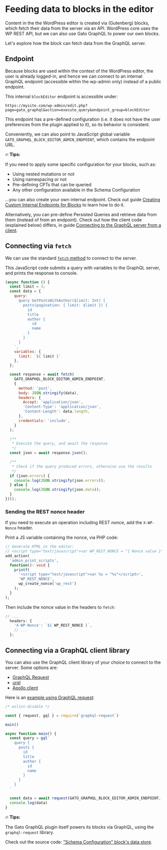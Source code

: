# Feeding data to blocks in the editor

Content in the the WordPress editor is created via (Gutenberg) blocks, which fetch their data from the server via an API. WordPress core uses the WP REST API, but we can also use Gato GraphQL to power our own blocks.

Let's explore how the block can fetch data from the GraphQL server.

## Endpoint

Because blocks are used within the context of the WordPress editor, the user is already logged-in, and hence we can connect to an internal GraphQL endpoint (accessible within the wp-admin only) instead of a public endpoint.

This internal `blockEditor` endpoint is accessible under:

```
https://mysite.com/wp-admin/edit.php?page=gato_graphql&action=execute_query&endpoint_group=blockEditor
```

This endpoint has a pre-defined configuration (i.e. it does not have the user preferences from the plugin applied to it), so its behavior is consistent.

Conveniently, we can also point to JavaScript global variable `GATO_GRAPHQL_BLOCK_EDITOR_ADMIN_ENDPOINT`, which contains the endpoint URL.

<div class="doc-highlight" markdown=1>

🔥 **Tips:**

If you need to apply some specific configuration for your blocks, such as:

- Using nested mutations or not
- Using namespacing or not
- Pre-defining CPTs that can be queried
- Any other configuration available in the Schema Configuration

...you can also create your own internal endpoint. Check out guide [Creating Custom Internal Endpoints for Blocks](https://gatographql.com/guides/config/creating-custom-internal-endpoints-for-blocks/) to learn how to do it.

Alternatively, you can pre-define Persisted Queries and retrieve data from them (instead of from an endpoint). Check out how the client code (explained below) differs, in guide [Connecting to the GraphQL server from a client](https://gatographql.com/guides/intro/connecting-to-the-graphql-server-from-a-client/#heading-executing-persisted-queries).

</div>

## Connecting via `fetch`

We can use the standard [`fetch` method](https://developer.mozilla.org/en-US/docs/Web/API/Fetch_API/Using_Fetch) to connect to the server.

This JavaScript code submits a query with variables to the GraphQL server, and prints the response to console.

```js
(async function () {
  const limit = 3;
  const data = {
    query: `
      query GetPostsWithAuthor($limit: Int) {
        posts(pagination: { limit: $limit }) {
          id
          title
          author {
            id
            name
          }
        }
      }
    `,
    variables: {
      limit: `${ limit }`
    },
  };

  const response = await fetch(
    GATO_GRAPHQL_BLOCK_EDITOR_ADMIN_ENDPOINT,
    {
      method: 'post',
      body: JSON.stringify(data),
      headers: {
        Accept: 'application/json',
        'Content-Type': 'application/json',
        'Content-Length': data.length,
      },
      credentials: 'include',
    }
  );

  /**
   * Execute the query, and await the response
   */
  const json = await response.json();

  /**
   * Check if the query produced errors, otherwise use the results
   */
  if (json.errors) {
    console.log(JSON.stringify(json.errors));
  } else {
    console.log(JSON.stringify(json.data));
  }
})();
```

### Sending the REST nonce header

If you need to execute an operation including REST nonce, add the `X-WP-Nonce` header.

Print a JS variable containing the nonce, via PHP code:

```php
// Generate HTML in the editor:
// <script type="text/javascript">var WP_REST_NONCE = "{ Nonce value }"</script>
add_action(
  'admin_print_scripts',
  function(): void {
    printf(
      '<script type="text/javascript">var %s = "%s"</script>',
      'WP_REST_NONCE',
      wp_create_nonce('wp_rest')
    );
  }
);
```

Then include the nonce value in the headers to `fetch`:

```js
// ...
  headers: {
    'X-WP-Nonce': `${ WP_REST_NONCE }`,
    // ...
  };
```

## Connecting via a GraphQL client library

You can also use the GraphQL client library of your choice to connect to the server. Some options are:

- [GraphQL Request](https://github.com/jasonkuhrt/graphql-request)
- [urql](https://github.com/urql-graphql/urql)
- [Apollo client](https://github.com/apollographql/apollo-client)

Here is an [example using GraphQL request](https://github.com/jasonkuhrt/graphql-request/blob/6b3396bbd4c3b678f84abe8bcf697a26e563721c/examples/other-package-commonjs.ts):

```js
/* eslint-disable */

const { request, gql } = require(`graphql-request`)

main()

async function main() {
  const query = gql`
    query {
      posts {
        id
        title
        author {
          id
          name
        }
      }
    }
  `

  const data = await request(GATO_GRAPHQL_BLOCK_EDITOR_ADMIN_ENDPOINT, query)
  console.log(data)
}
```

<div class="doc-highlight" markdown=1>

🔥 **Tips:**

The Gato GraphQL plugin itself powers its blocks via GraphQL, using the `graphql-request` library.

Check out the source code: ["Schema Configuration" block's data store](https://github.com/leoloso/PoP/tree/24e27ad8b8011438a639fe6a27a22833c2d08287/layers/GatoGraphQLForWP/plugins/gato-graphql/blocks/schema-configuration/src/store).

</div>
